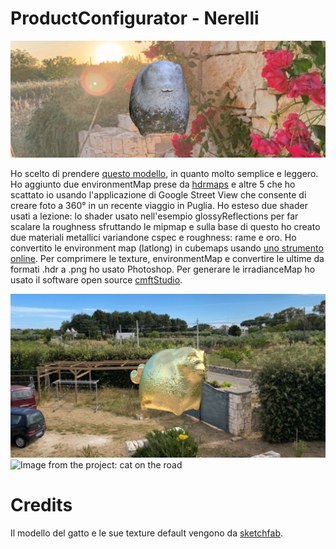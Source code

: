 # ProductConfigurator - Nerelli

![Image from the project: there's a cat, developed in three.js](images/gatto.jpg)

Ho scelto di prendere <a href="https://sketchfab.com/3d-models/cat-statue-4f32fb314d5246babd75994e5894796e">questo modello</a>, in quanto molto semplice e leggero.
Ho aggiunto due environmentMap prese da <a href="https://hdrmaps.com/">hdrmaps</a> e altre 5 che ho scattato io usando l'applicazione di Google Street View che consente di creare foto a 360° in un recente viaggio in Puglia.
Ho esteso due shader usati a lezione: lo shader usato nell'esempio glossyReflections per far scalare la roughness sfruttando le mipmap e sulla base di questo ho creato due materiali metallici variandone cspec e roughness: rame e oro.
Ho convertito le environment map (latlong) in cubemaps usando <a href="https://jaxry.github.io/panorama-to-cubemap/">uno strumento online</a>.
Per comprimere le texture, environmentMap e convertire le ultime da formati .hdr a .png ho usato Photoshop. Per generare le irradianceMap ho usato il software open source <a href="https://github.com/dariomanesku/cmftStudio">cmftStudio</a>.

![Image from the project: cat on Valle D'Itria](images/gatto-dorato-Puglia.png)
![Image from the project: cat on the road](images/gatto-rame-piazza.jpg)
# Credits
Il modello del gatto e le sue texture default vengono da <a href="https://sketchfab.com/3d-models/cat-statue-4f32fb314d5246babd75994e5894796e">sketchfab</a>.